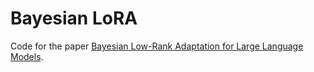 # Bayesian LoRA

Code for the paper [Bayesian Low-Rank Adaptation for Large Language Models](https://openreview.net/forum?id=FJiUyzOF1m).
